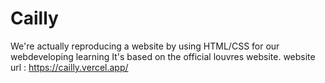 # Cailly
We're actually reproducing a website by using HTML/CSS for our webdeveloping learning It's based on the official louvres website.
website url : https://cailly.vercel.app/
